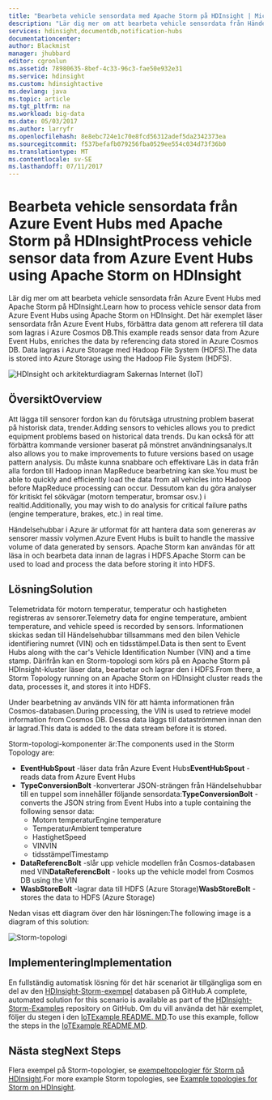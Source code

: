 ```yaml
---
title: "Bearbeta vehicle sensordata med Apache Storm på HDInsight | Microsoft Docs"
description: "Lär dig mer om att bearbeta vehicle sensordata från Händelsehubbar med Apache Storm på HDInsight. Lägg till modelldata från Azure Cosmos-databasen och lagra utdata till lagring."
services: hdinsight,documentdb,notification-hubs
documentationcenter: 
author: Blackmist
manager: jhubbard
editor: cgronlun
ms.assetid: 78980635-8bef-4c33-96c3-fae50e932e31
ms.service: hdinsight
ms.custom: hdinsightactive
ms.devlang: java
ms.topic: article
ms.tgt_pltfrm: na
ms.workload: big-data
ms.date: 05/03/2017
ms.author: larryfr
ms.openlocfilehash: 8e8ebc724e1c70e8fcd56312adef5da2342373ea
ms.sourcegitcommit: f537befafb079256fba0529ee554c034d73f36b0
ms.translationtype: MT
ms.contentlocale: sv-SE
ms.lasthandoff: 07/11/2017
---
```

# <a name="process-vehicle-sensor-data-from-azure-event-hubs-using-apache-storm-on-hdinsight"></a><span data-ttu-id="6b0e1-104">Bearbeta vehicle sensordata från Azure Event Hubs med Apache Storm på HDInsight</span><span class="sxs-lookup"><span data-stu-id="6b0e1-104">Process vehicle sensor data from Azure Event Hubs using Apache Storm on HDInsight</span></span>

<span data-ttu-id="6b0e1-105">Lär dig mer om att bearbeta vehicle sensordata från Azure Event Hubs med Apache Storm på HDInsight.</span><span class="sxs-lookup"><span data-stu-id="6b0e1-105">Learn how to process vehicle sensor data from Azure Event Hubs using Apache Storm on HDInsight.</span></span> <span data-ttu-id="6b0e1-106">Det här exemplet läser sensordata från Azure Event Hubs, förbättra data genom att referera till data som lagras i Azure Cosmos DB.</span><span class="sxs-lookup"><span data-stu-id="6b0e1-106">This example reads sensor data from Azure Event Hubs, enriches the data by referencing data stored in Azure Cosmos DB.</span></span> <span data-ttu-id="6b0e1-107">Data lagras i Azure Storage med Hadoop File System (HDFS).</span><span class="sxs-lookup"><span data-stu-id="6b0e1-107">The data is stored into Azure Storage using the Hadoop File System (HDFS).</span></span>

![HDInsight och arkitekturdiagram Sakernas Internet (IoT)](./media/hdinsight-storm-iot-eventhub-documentdb/iot.png)

## <a name="overview"></a><span data-ttu-id="6b0e1-109">Översikt</span><span class="sxs-lookup"><span data-stu-id="6b0e1-109">Overview</span></span>

<span data-ttu-id="6b0e1-110">Att lägga till sensorer fordon kan du förutsäga utrustning problem baserat på historisk data, trender.</span><span class="sxs-lookup"><span data-stu-id="6b0e1-110">Adding sensors to vehicles allows you to predict equipment problems based on historical data trends.</span></span> <span data-ttu-id="6b0e1-111">Du kan också för att förbättra kommande versioner baserat på mönstret användningsanalys.</span><span class="sxs-lookup"><span data-stu-id="6b0e1-111">It also allows you to make improvements to future versions based on usage pattern analysis.</span></span> <span data-ttu-id="6b0e1-112">Du måste kunna snabbare och effektivare Läs in data från alla fordon till Hadoop innan MapReduce bearbetning kan ske.</span><span class="sxs-lookup"><span data-stu-id="6b0e1-112">You must be able to quickly and efficiently load the data from all vehicles into Hadoop before MapReduce processing can occur.</span></span> <span data-ttu-id="6b0e1-113">Dessutom kan du göra analyser för kritiskt fel sökvägar (motorn temperatur, bromsar osv.) i realtid.</span><span class="sxs-lookup"><span data-stu-id="6b0e1-113">Additionally, you may wish to do analysis for critical failure paths (engine temperature, brakes, etc.) in real time.</span></span>

<span data-ttu-id="6b0e1-114">Händelsehubbar i Azure är utformat för att hantera data som genereras av sensorer massiv volymen.</span><span class="sxs-lookup"><span data-stu-id="6b0e1-114">Azure Event Hubs is built to handle the massive volume of data generated by sensors.</span></span> <span data-ttu-id="6b0e1-115">Apache Storm kan användas för att läsa in och bearbeta data innan de lagras i HDFS.</span><span class="sxs-lookup"><span data-stu-id="6b0e1-115">Apache Storm can be used to load and process the data before storing it into HDFS.</span></span>

## <a name="solution"></a><span data-ttu-id="6b0e1-116">Lösning</span><span class="sxs-lookup"><span data-stu-id="6b0e1-116">Solution</span></span>

<span data-ttu-id="6b0e1-117">Telemetridata för motorn temperatur, temperatur och hastigheten registreras av sensorer.</span><span class="sxs-lookup"><span data-stu-id="6b0e1-117">Telemetry data for engine temperature, ambient temperature, and vehicle speed is recorded by sensors.</span></span> <span data-ttu-id="6b0e1-118">Informationen skickas sedan till Händelsehubbar tillsammans med den bilen Vehicle identifiering numret (VIN) och en tidsstämpel.</span><span class="sxs-lookup"><span data-stu-id="6b0e1-118">Data is then sent to Event Hubs along with the car's Vehicle Identification Number (VIN) and a time stamp.</span></span> <span data-ttu-id="6b0e1-119">Därifrån kan en Storm-topologi som körs på en Apache Storm på HDInsight-kluster läser data, bearbetar och lagrar den i HDFS.</span><span class="sxs-lookup"><span data-stu-id="6b0e1-119">From there, a Storm Topology running on an Apache Storm on HDInsight cluster reads the data, processes it, and stores it into HDFS.</span></span>

<span data-ttu-id="6b0e1-120">Under bearbetning av används VIN för att hämta informationen från Cosmos-databasen.</span><span class="sxs-lookup"><span data-stu-id="6b0e1-120">During processing, the VIN is used to retrieve model information from Cosmos DB.</span></span> <span data-ttu-id="6b0e1-121">Dessa data läggs till dataströmmen innan den är lagrad.</span><span class="sxs-lookup"><span data-stu-id="6b0e1-121">This data is added to the data stream before it is stored.</span></span>

<span data-ttu-id="6b0e1-122">Storm-topologi-komponenter är:</span><span class="sxs-lookup"><span data-stu-id="6b0e1-122">The components used in the Storm Topology are:</span></span>

* <span data-ttu-id="6b0e1-123">**EventHubSpout** -läser data från Azure Event Hubs</span><span class="sxs-lookup"><span data-stu-id="6b0e1-123">**EventHubSpout** - reads data from Azure Event Hubs</span></span>
* <span data-ttu-id="6b0e1-124">**TypeConversionBolt** -konverterar JSON-strängen från Händelsehubbar till en tuppel som innehåller följande sensordata:</span><span class="sxs-lookup"><span data-stu-id="6b0e1-124">**TypeConversionBolt** - converts the JSON string from Event Hubs into a tuple containing the following sensor data:</span></span>
    * <span data-ttu-id="6b0e1-125">Motorn temperatur</span><span class="sxs-lookup"><span data-stu-id="6b0e1-125">Engine temperature</span></span>
    * <span data-ttu-id="6b0e1-126">Temperatur</span><span class="sxs-lookup"><span data-stu-id="6b0e1-126">Ambient temperature</span></span>
    * <span data-ttu-id="6b0e1-127">Hastighet</span><span class="sxs-lookup"><span data-stu-id="6b0e1-127">Speed</span></span>
    * <span data-ttu-id="6b0e1-128">VIN</span><span class="sxs-lookup"><span data-stu-id="6b0e1-128">VIN</span></span>
    * <span data-ttu-id="6b0e1-129">tidsstämpel</span><span class="sxs-lookup"><span data-stu-id="6b0e1-129">Timestamp</span></span>
* <span data-ttu-id="6b0e1-130">**DataReferencBolt** -slår upp vehicle modellen från Cosmos-databasen med VIN</span><span class="sxs-lookup"><span data-stu-id="6b0e1-130">**DataReferencBolt** - looks up the vehicle model from Cosmos DB using the VIN</span></span>
* <span data-ttu-id="6b0e1-131">**WasbStoreBolt** -lagrar data till HDFS (Azure Storage)</span><span class="sxs-lookup"><span data-stu-id="6b0e1-131">**WasbStoreBolt** - stores the data to HDFS (Azure Storage)</span></span>

<span data-ttu-id="6b0e1-132">Nedan visas ett diagram över den här lösningen:</span><span class="sxs-lookup"><span data-stu-id="6b0e1-132">The following image is a diagram of this solution:</span></span>

![Storm-topologi](./media/hdinsight-storm-iot-eventhub-documentdb/iottopology.png)

## <a name="implementation"></a><span data-ttu-id="6b0e1-134">Implementering</span><span class="sxs-lookup"><span data-stu-id="6b0e1-134">Implementation</span></span>

<span data-ttu-id="6b0e1-135">En fullständig automatisk lösning för det här scenariot är tillgängliga som en del av den [HDInsight-Storm-exempel](https://github.com/hdinsight/hdinsight-storm-examples) databasen på GitHub.</span><span class="sxs-lookup"><span data-stu-id="6b0e1-135">A complete, automated solution for this scenario is available as part of the [HDInsight-Storm-Examples](https://github.com/hdinsight/hdinsight-storm-examples) repository on GitHub.</span></span> <span data-ttu-id="6b0e1-136">Om du vill använda det här exemplet, följer du stegen i den [IoTExample README. MD](https://github.com/hdinsight/hdinsight-storm-examples/blob/master/IotExample/README.md).</span><span class="sxs-lookup"><span data-stu-id="6b0e1-136">To use this example, follow the steps in the [IoTExample README.MD](https://github.com/hdinsight/hdinsight-storm-examples/blob/master/IotExample/README.md).</span></span>

## <a name="next-steps"></a><span data-ttu-id="6b0e1-137">Nästa steg</span><span class="sxs-lookup"><span data-stu-id="6b0e1-137">Next Steps</span></span>

<span data-ttu-id="6b0e1-138">Flera exempel på Storm-topologier, se [exempeltopologier för Storm på HDInsight](hdinsight-storm-example-topology.md).</span><span class="sxs-lookup"><span data-stu-id="6b0e1-138">For more example Storm topologies, see [Example topologies for Storm on HDInsight](hdinsight-storm-example-topology.md).</span></span>


